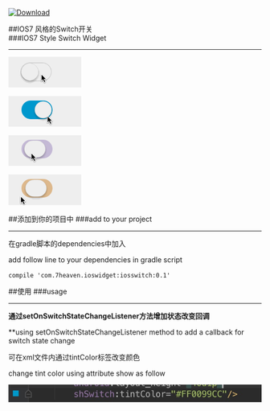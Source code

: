 [ ![Download](https://api.bintray.com/packages/7heaven/maven/iosswitch/images/download.svg) ](https://bintray.com/7heaven/maven/iosswitch/_latestVersion)

##IOS7 风格的Switch开关  
###IOS7 Style Switch Widget
*****



![art1](./arts/art1.gif)

![art3](./arts/art3.gif)

![art4](./arts/art4.gif)

![art5](./arts/art5.gif)



##添加到你的项目中
###add to your project
*****

在gradle脚本的dependencies中加入

add follow line to your dependencies in gradle script

```
compile 'com.7heaven.ioswidget:iosswitch:0.1'
```

##使用
###usage
*****

**通过setOnSwitchStateChangeListener方法增加状态改变回调**

**using setOnSwitchStateChangeListener method to add a callback for switch state change



可在xml文件内通过tintColor标签改变颜色

change tint color using attribute show as follow

![art2](./arts/art2.png)

